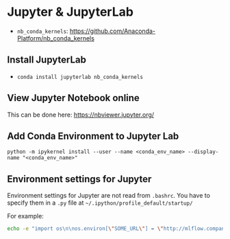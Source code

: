 # Jupyter & JupyterLab
- `nb_conda_kernels`: <https://github.com/Anaconda-Platform/nb_conda_kernels>

## Install JupyterLab
- `conda install jupyterlab nb_conda_kernels`

## View Jupyter Notebook online
This can be done here: <https://nbviewer.jupyter.org/>

## Add Conda Environment to Jupyter Lab
`python -m ipykernel install --user --name <conda_env_name>
--display-name "<conda_env_name>"`

## Environment settings for Jupyter
Environment settings for Jupyter are not read from `.bashrc`. You have to
specify them in a `.py` file at `~/.ipython/profile_default/startup/`

For example:
```bash
echo -e "import os\n\nos.environ[\"SOME_URL\"] = \"http://mlflow.company.tld:5000\"" > ~/.ipython/profile_default/startup/set_env.py
```
